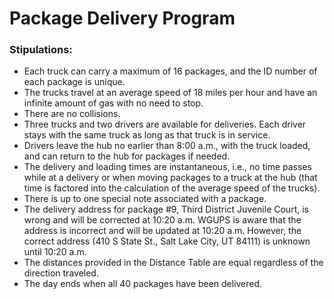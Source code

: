 # <b>Package Delivery Program</b>

### Stipulations:
<ul>
<li> Each truck can carry a maximum of 16 packages, and the ID number of each package is unique.</li>
<li> The trucks travel at an average speed of 18 miles per hour and have an infinite amount of gas with no need to stop.</li>
<li> There are no collisions.</li>
<li> Three trucks and two drivers are available for deliveries. Each driver stays with the same truck as long as that truck is in service.</li>
<li> Drivers leave the hub no earlier than 8:00 a.m., with the truck loaded, and can return to the hub for packages if needed. </li>
<li> The delivery and loading times are instantaneous, i.e., no time passes while at a delivery or when moving packages to a truck at the hub (that time is factored into the calculation of the average speed of the trucks).</li>
<li> There is up to one special note associated with a package.</li>
<li> The delivery address for package #9, Third District Juvenile Court, is wrong and will be corrected at 10:20 a.m. WGUPS is aware that the address is incorrect and will be updated at 10:20 a.m. However, the correct address (410 S State St., Salt Lake City, UT 84111) is unknown until 10:20 a.m.</li>
<li> The distances provided in the Distance Table are equal regardless of the direction traveled.</li>
<li> The day ends when all 40 packages have been delivered.</li><br>
</ul>
